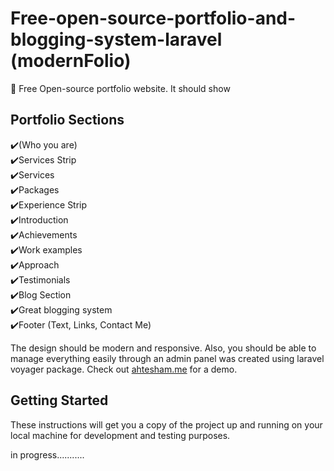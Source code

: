 # Free-open-source-portfolio-and-blogging-system-laravel (modernFolio)

🚀 Free Open-source portfolio website. It should show

## Portfolio Sections
✔️(Who you are)\
✔️Services Strip\
✔️Services\
✔️Packages\
✔️Experience Strip\
✔️Introduction\
✔️Achievements\
✔️Work examples\
✔️Approach\
✔️Testimonials\
✔️Blog Section\
✔️Great blogging system\
✔️Footer (Text, Links, Contact Me)

The design should be modern and responsive. Also, you should be able to manage everything easily through an admin panel was created using laravel voyager package. Check out [ahtesham.me](https://ahtesham.me) for a demo.


## Getting Started
These instructions will get you a copy of the project up and running on your local machine for development and testing purposes.


in progress...........
